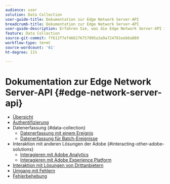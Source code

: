 ```yaml
---
audience: user
solution: Data Collection
user-guide-title: Dokumentation zur Edge Network Server-API
breadcrumb-title: Dokumentation zur Edge Network Server-API
user-guide-description: Erfahren Sie, was die Edge Network Server-API ist und wie Sie sie verwenden können.
feature: Data Collection
source-git-commit: ff612f7ef466276757095a3a9a724781eeb6a089
workflow-type: tm+mt
source-wordcount: '61'
ht-degree: 11%

---
```



# Dokumentation zur Edge Network Server-API {#edge-network-server-api}


- [Übersicht](overview.md)
- [Authentifizierung](authentication.md)
- Datenerfassung {#data-collection}
   - [Datenerfassung mit einem Ereignis](interactive-data-collection.md)
   - [Datenerfassung für Batch-Ereignisse](non-interactive-data-collection.md)
- Interaktion mit anderen Lösungen der Adobe {#interacting-other-adobe-solutions}
   - [Interagieren mit Adobe Analytics](interacting-adobe-analytics.md)
   - [Interagieren mit Adobe Experience Platform](interacting-experience-platform.md)
- [Interaktion mit Lösungen von Drittanbietern](interacting-third-party-solutions.md)
- [Umgang mit Fehlern](error-handling.md)
- [Fehlerbehebung](troubleshooting.md)